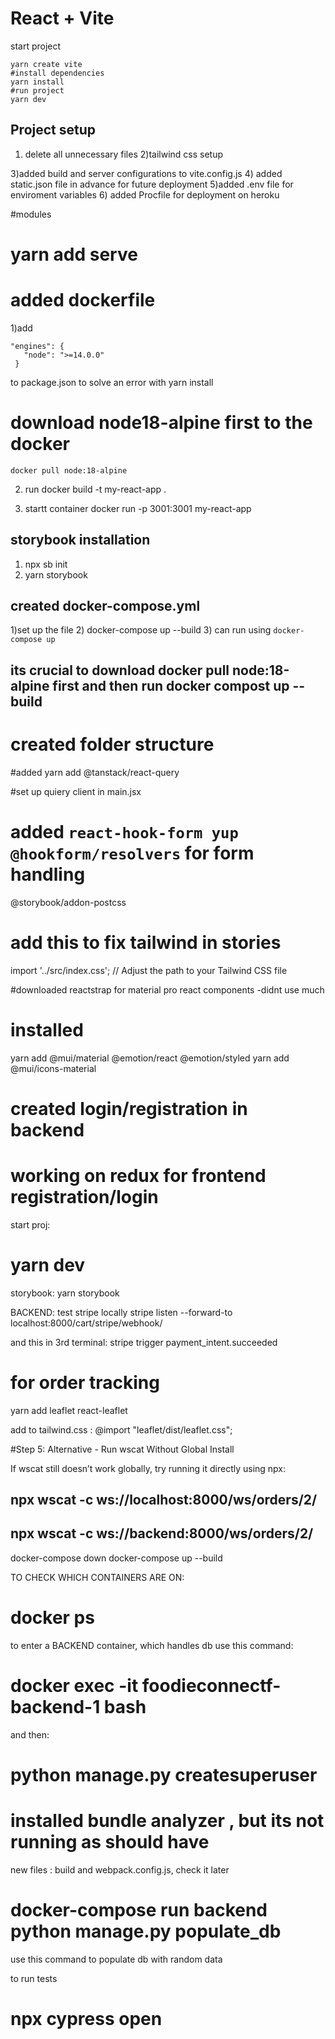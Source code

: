 # React + Vite

start project
 ```
yarn create vite
#install dependencies
yarn install
#run project
yarn dev
 ```

 ## Project setup
 1) delete all unnecessary files
 2)tailwind css setup

 3)added build and server configurations to vite.config.js
 4) added static.json file in advance for future deployment
 5)added .env file for enviroment variables
 6) added Procfile for deployment on heroku

 #modules
 # yarn add serve


 # added dockerfile


 1)add 
 ```
 "engines": {
    "node": ">=14.0.0"
  }
  ```
  to package.json to solve an error with yarn install
  # download node18-alpine first to the docker
  ```docker pull node:18-alpine```

  2) run 
  docker build -t my-react-app .

  3) startt container
  docker run -p 3001:3001 my-react-app

## storybook installation
1)    npx sb init
2)    yarn storybook

## created docker-compose.yml
1)set up the file
2)   docker-compose up --build
3) can run using
 ``` docker-compose up ```
 ## its crucial to download docker pull node:18-alpine first and then run docker compost up --build


<!-- # added lint, prepare scripts to package.json -->
# created folder structure

#added yarn add @tanstack/react-query

#set up quiery client in main.jsx

# added ``` react-hook-form yup @hookform/resolvers ``` for form handling
@storybook/addon-postcss

# add this to fix tailwind in stories
import '../src/index.css'; // Adjust the path to your Tailwind CSS file 

#downloaded 
reactstrap
for material pro react components
-didnt use much
# installed 
yarn add @mui/material @emotion/react @emotion/styled
yarn add @mui/icons-material



# created login/registration in backend

# working on redux for frontend registration/login

start proj: 
# yarn dev
storybook:
yarn storybook


BACKEND:
test stripe locally
stripe listen --forward-to localhost:8000/cart/stripe/webhook/

and this in 3rd terminal: 
stripe trigger payment_intent.succeeded



# for order tracking
yarn add leaflet react-leaflet

add to tailwind.css : @import "leaflet/dist/leaflet.css";



#Step 5: Alternative - Run wscat Without Global Install

If wscat still doesn’t work globally, try running it directly using npx:


## npx wscat -c ws://localhost:8000/ws/orders/2/
## npx wscat -c ws://backend:8000/ws/orders/2/

docker-compose down
docker-compose up --build



TO CHECK WHICH CONTAINERS ARE ON:
# docker ps

to enter a BACKEND container, which handles db use this command:
# docker exec -it foodieconnectf-backend-1 bash



and then:
 # python manage.py createsuperuser


 # installed bundle analyzer , but its not running as should have

 new files : build and webpack.config.js, check it later

 # docker-compose run backend python manage.py populate_db 

 use this command to populate db with random data



 to run tests
 # npx cypress open
